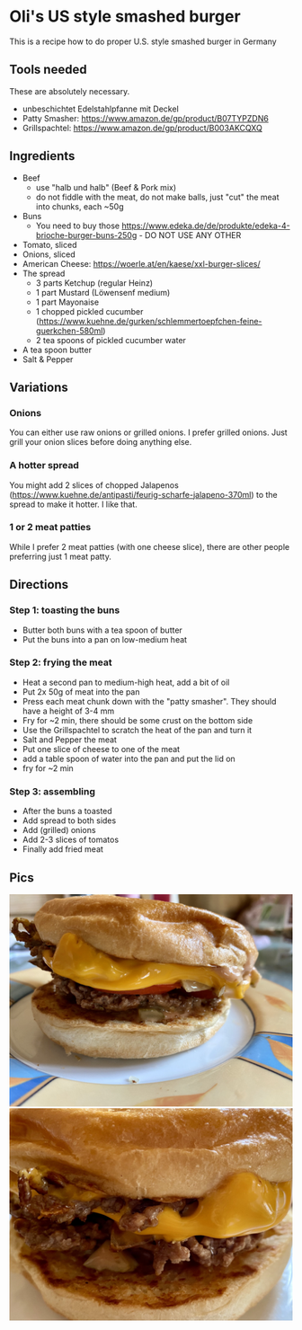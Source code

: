 # Oli's US style smashed burger

This is a recipe how to do proper U.S. style smashed burger in Germany

## Tools needed 

These are absolutely necessary.

* unbeschichtet Edelstahlpfanne mit Deckel
* Patty Smasher: https://www.amazon.de/gp/product/B07TYPZDN6
* Grillspachtel: https://www.amazon.de/gp/product/B003AKCQXQ

## Ingredients

* Beef
  * use "halb und halb" (Beef & Pork mix)
  * do not fiddle with the meat, do not make balls, just "cut" the meat into chunks, each ~50g
* Buns
  * You need to buy those https://www.edeka.de/de/produkte/edeka-4-brioche-burger-buns-250g - DO NOT USE ANY OTHER
* Tomato, sliced
* Onions, sliced
* American Cheese: https://woerle.at/en/kaese/xxl-burger-slices/
* The spread
  *  3 parts Ketchup (regular Heinz)
  *  1 part Mustard (Löwensenf medium)
  *  1 part Mayonaise
  *  1 chopped pickled cucumber (https://www.kuehne.de/gurken/schlemmertoepfchen-feine-guerkchen-580ml)
  *  2 tea spoons of pickled cucumber water
* A tea spoon butter
* Salt & Pepper

## Variations

### Onions

You can either use raw onions or grilled onions. I prefer grilled onions. Just grill your onion slices before doing anything else.

### A hotter spread

You might add 2 slices of chopped Jalapenos (https://www.kuehne.de/antipasti/feurig-scharfe-jalapeno-370ml) to the spread to make it hotter. I like that.

### 1 or 2 meat patties

While I prefer 2 meat patties (with one cheese slice), there are other people preferring just 1 meat patty.

## Directions

### Step 1: toasting the buns

* Butter both buns with a tea spoon of butter
* Put the buns into a pan on low-medium heat

### Step 2: frying the meat

* Heat a second pan to medium-high heat, add a bit of oil
* Put 2x 50g of meat into the pan
* Press each meat chunk down with the "patty smasher". They should have a height of 3-4 mm
* Fry for ~2 min, there should be some crust on the bottom side
* Use the Grillspachtel to scratch the heat of the pan and turn it
* Salt and Pepper the meat
* Put one slice of cheese to one of the meat
* add a table spoon of water into the pan and put the lid on
* fry for ~2 min

### Step 3: assembling

* After the buns a toasted
* Add spread to both sides
* Add (grilled) onions
* Add 2-3 slices of tomatos
* Finally add fried meat

## Pics

![pic a](IMG_7285.jpg)
![pic b](IMG_7289.jpg)
